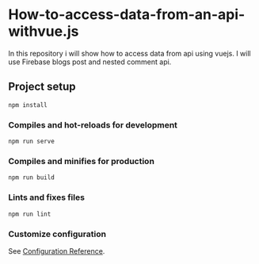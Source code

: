 # How-to-access-data-from-an-api-withvue.js
In this repository i will show how to access data from api using vuejs. I will use Firebase blogs post and nested comment api.

## Project setup
```
npm install
```

### Compiles and hot-reloads for development
```
npm run serve
```

### Compiles and minifies for production
```
npm run build
```

### Lints and fixes files
```
npm run lint
```

### Customize configuration
See [Configuration Reference](https://cli.vuejs.org/config/).
